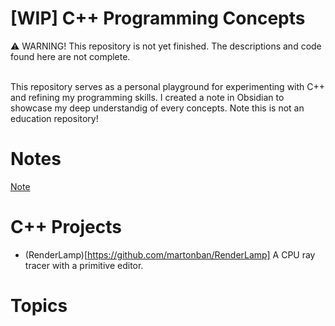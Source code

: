 # [WIP] C++ Programming Concepts
⚠️ WARNING! This repository is not yet finished. The descriptions and code found here are not complete. <br><br>


This repository serves as a personal playground for experimenting with C++ and refining my programming skills. I created a 
note in Obsidian to showcase my deep understandig of every concepts. Note this is not an education repository!



# Notes
[Note](https://github.com/martonban/CPP_Programming/blob/main/01%20-%20Note/CPPVault/Welcome.md)


# C++ Projects

- (RenderLamp)[https://github.com/martonban/RenderLamp] A CPU ray tracer with a primitive editor.


# Topics
